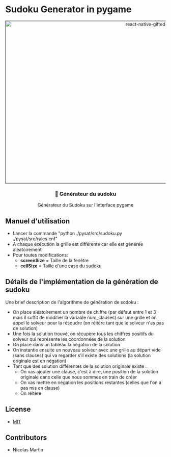 # Sudoku Generator in pygame

<p align="center" >
   <a href="">
    <img alt="react-native-gifted-chat" src="https://media.giphy.com/media/PkirsH2XFiLrZ3iofH/giphy.gif" width="900" height="510" />
 </a>

</p>

<h3 align="center">
  🔢 Générateur du sudoku
</h3>
<p align="center">
  Générateur du Sudoku sur l'interface pygame <br/>
  <small></small>
</p>

## Manuel d'utilisation

- Lancer la commande "python ./pysat/src/sudoku.py ./pysat/src/rules.cnf"
- A chaque éxécution la grille est différente car elle est générée aléatoirement
- Pour toutes modifications:
  - __screenSize__ = Taille de la fenêtre
  - __cellSize__ = Taille d'une case du sudoku
 
    
   
    
    
    

## Détails de l'implémentation de la génération de sudoku


Une brief description de l'algorithme de génération de sodoku : 
- On place aléatoirement un nombre de chiffre (par défaut entre 1 et 3 mais il suffit de modifier la variable num_clauses) sur une grille et on appel le solveur pour la résoudre (on réitère tant que le solveur n'as pas de solution)
- Une fois la solution trouvé, on récupère tous les chiffres positifs du solveur qui représente les coordonnées de la solution
- On place dans un tableau la négation de la solution
- On instantie ensuite un nouveau solveur avec une grille au départ vide (sans clauses) qui va regarder s'il existe des solutions (la solution originale est en négation)
- Tant que des solution différentes de la solution originale existe :
  - On vas ajouter une clause, c'est à dire, une position de la solution originale dans celle que nous sommes en train de créer
  - On vas mettre en négation les positions restantes (celles que l'on a pas mis en clause)
  - On réitère




## License

- [MIT](LICENSE)

## Contributors

- Nicolas Martin
